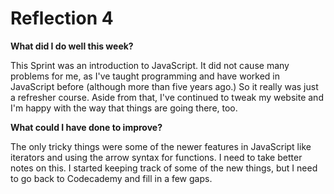 
# Reflection 4
**What did I do well this week?**

This Sprint was an introduction to JavaScript. It did not cause many problems for me, as I've taught programming and have worked in JavaScript before (although more than five years ago.) So it really was just a refresher course. Aside from that, I've continued to tweak my website and I'm happy with the way that things are going there, too.

**What could I have done to improve?**

The only tricky things were some of the newer features in JavaScript like iterators and using the arrow syntax for functions. I need to take better notes on this. I started keeping track of some of the new things, but I need to go back to Codecademy and fill in a few gaps.


 
